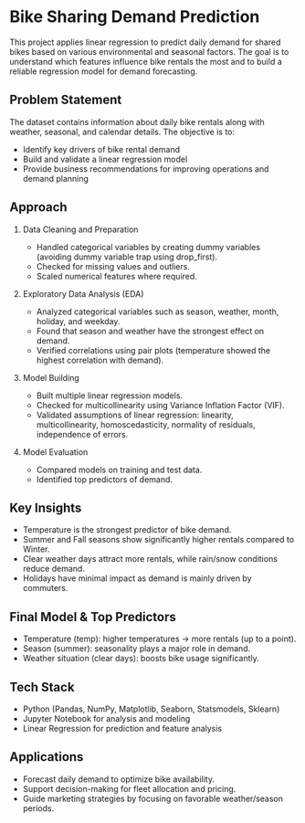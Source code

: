 # Bike Sharing Demand Prediction  

This project applies linear regression to predict daily demand for shared bikes based on various environmental and seasonal factors. The goal is to understand which features influence bike rentals the most and to build a reliable regression model for demand forecasting.  

## Problem Statement  
The dataset contains information about daily bike rentals along with weather, seasonal, and calendar details. The objective is to:  
- Identify key drivers of bike rental demand  
- Build and validate a linear regression model  
- Provide business recommendations for improving operations and demand planning  

## Approach  
1. Data Cleaning and Preparation  
   - Handled categorical variables by creating dummy variables (avoiding dummy variable trap using drop_first).  
   - Checked for missing values and outliers.  
   - Scaled numerical features where required.  

2. Exploratory Data Analysis (EDA)  
   - Analyzed categorical variables such as season, weather, month, holiday, and weekday.  
   - Found that season and weather have the strongest effect on demand.  
   - Verified correlations using pair plots (temperature showed the highest correlation with demand).  

3. Model Building  
   - Built multiple linear regression models.  
   - Checked for multicollinearity using Variance Inflation Factor (VIF).  
   - Validated assumptions of linear regression: linearity, multicollinearity, homoscedasticity, normality of residuals, independence of errors.  

4. Model Evaluation  
   - Compared models on training and test data.  
   - Identified top predictors of demand.  

## Key Insights  
- Temperature is the strongest predictor of bike demand.  
- Summer and Fall seasons show significantly higher rentals compared to Winter.  
- Clear weather days attract more rentals, while rain/snow conditions reduce demand.  
- Holidays have minimal impact as demand is mainly driven by commuters.  

## Final Model & Top Predictors  
- Temperature (temp): higher temperatures → more rentals (up to a point).  
- Season (summer): seasonality plays a major role in demand.  
- Weather situation (clear days): boosts bike usage significantly.  

## Tech Stack  
- Python (Pandas, NumPy, Matplotlib, Seaborn, Statsmodels, Sklearn)  
- Jupyter Notebook for analysis and modeling  
- Linear Regression for prediction and feature analysis  

## Applications  
- Forecast daily demand to optimize bike availability.  
- Support decision-making for fleet allocation and pricing.  
- Guide marketing strategies by focusing on favorable weather/season periods.  

